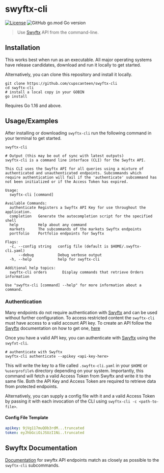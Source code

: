 # swyftx-cli

[![License](https://img.shields.io/badge/License-Apache%202.0-blue.svg)](https://opensource.org/licenses/Apache-2.0)
![GitHub go.mod Go version](https://img.shields.io/github/go-mod/go-version/cupscanteen/swyftx-cli)

> Use [Swyftx] API from the command-line.

[swyftx]: https://swyftx.com.au

## Installation

This works best when run as an executable. All major operating systems have release candidates,
download and run it locally to get started.

Alternatively, you can clone this repository and install it locally.

```shell
git clone https://github.com/cupscanteen/swyftx-cli
cd swyftx-cli
# install a local copy in your GOBIN
go install
```

Requires Go 1.16 and above.

## Usage/Examples

After installing or downloading `swyftx-cli` run the following command in your terminal to get
started.

```shell
swyftx-cli 

# Output (this may be out of sync with latest outputs)
swyftx-cli is a command line interface (CLI) for the Swyftx API.

This CLI uses the Swyftx API for all queries using a mixture of authenticated and unauthenticated endpoints. Subcommands which
require authentication will fail if the 'authenticate' subcommand has not been initialized or if the Access Token has expired.

Usage:
  swyftx-cli [command]

Available Commands:
  authenticate Registers a Swyftx API Key for use throughout the application.
  completion   Generate the autocompletion script for the specified shell
  help         Help about any command
  markets      The subcommands of the markets Swyftx endpoints
  portfolio    Portfolio endpoints for Swyftx

Flags:
  -c, --config string   config file (default is $HOME/.swyftx-cli.yaml)
      --debug           Debug verbose output
  -h, --help            help for swyftx-cli

Additional help topics:
  swyftx-cli orders       Display commands that retrieve Orders information

Use "swyftx-cli [command] --help" for more information about a command.

```

### Authentication

Many endpoints do not require authentication with [Swyftx] and can be used without further
configuration. To access restricted content the `swyftx-cli` must have access to a valid account API
key. To create an API follow the [Swyftx] documentation on how to get one, [here][swyftx-api-docs]

Once you have a valid API key, you can authenticate with [Swyftx] using the `swyfxt-cli`.

```shell
# authenticate with Swyftx
swyftx-cli authenticate --apikey <api-key-here>
```

This will write the key to a file called `.swyftx-cli.yaml` in your `$HOME` or `%userprofile%`
directory depending on your system. Importantly, this command will fetch a valid Access Token from
Swyftx and write it to the same file. Both the API Key and Access Token are required to retrieve
data from protected endpoints.

Alternatively, you can supply a config file with it and a valid Access Token by passing it with each
invocation of the CLI using `swyftx-cli -c <path-to-file>`.

#### Config File Template

```yaml
apikey: 9jVg117muQOb3rdM...truncated
token: eyJhbGciOiJSUzI1Ni..truncated
```

[swyftx-api-docs]: https://help.swyftx.com.au/en/articles/3825168-how-to-create-an-api-key

## Swyftx Documentation

[Documentation](https://docs.swyftx.com.au) for swyftx API endpoints match as closely as possible to
the `swyftx-cli` subcommands.

